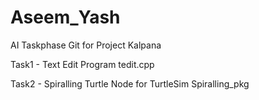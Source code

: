 # Aseem_Yash
AI Taskphase Git for Project Kalpana


Task1 - Text Edit Program
  tedit.cpp

Task2 - Spiralling Turtle Node for TurtleSim
  Spiralling_pkg
